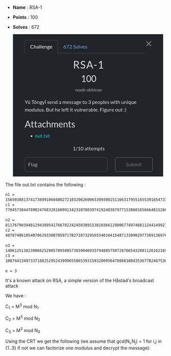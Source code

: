 - **Name** : RSA-1
- **Points** : 100
- **Solves** : 672

  ![image](./RSA-1.png)

 The file out.txt contains the following :

 ````
 n1 = 156503881374173899106040027210320626006530930815116631795516553916547375688556673985142242828597628615920973708595994675661662789752600109906259326160805121029243681236938272723595463141696217880136400102526509149966767717309801293569923237158596968679754520209177602882862180528522927242280121868961697240587
c1 = 77845730447898247683281609913423107803974192483879771538601656664815266655476695261695401337124553851404038028413156487834500306455909128563474382527072827288203275942719998719612346322196694263967769165807133288612193509523277795556658877046100866328789163922952483990512216199556692553605487824176112568965

n2 = 81176790394812943895417667822424503891538103661290067749746811244149927293880771403600643202454602366489650358459283710738177024118857784526124643798095463427793912529729517724613501628957072457149015941596656959113353794192041220905793823162933257702459236541137457227898063370534472564804125139395000655909
c2 = 40787486105407063933087059717827107329565540104154871338902977389136976706405321232356479461501507502072366720712449240185342528262578445532244098369654742284814175079411915848114327880144883620517336793165329893295685773515696260299308407612535992098605156822281687718904414533480149775329948085800726089284

n3 = 140612513823906625290578950857303904693579488575072876654320011261621692347864140784716666929156719735696270348892475443744858844360080415632704363751274666498790051438616664967359811895773995052063222050631573888071188619609300034534118393135291537302821893141204544943440866238800133993600817014789308510399
c3 = 100744134973371882529524399965586539315832009564780881084353677824875367744381226140488591354751113977457961062275480984708865578896869353244823264759044617432862876208706282555040444253921290103354489356742706959370396360754029015494871561563778937571686573716714202098622688982817598258563381656498389039630

e = 3
````

It's a known attack on RSA, a simple version of the Håstad's broadcast attack

We have :

C<sub>1</sub> = M<sup>3</sup> mod N<sub>1</sub>

C<sub>2</sub> = M<sup>3</sup> mod N<sub>2</sub>

C<sub>3</sub> = M<sup>3</sup> mod N<sub>3</sub>

Using the CRT we get the following (we assume that gcd(N<sub>i</sub>,N<sub>j</sub>) = 1 for i,j in {1..3} if not we can factorize one modulus and decrypt the message):









